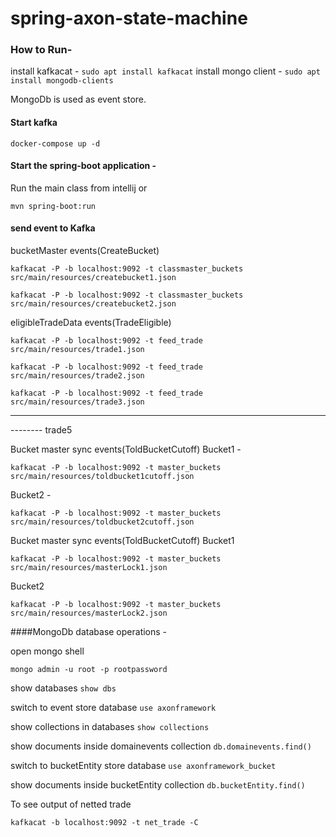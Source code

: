 # spring-axon-state-machine


### How to Run- 

install kafkacat - ```sudo apt install kafkacat```
install mongo client - ```sudo apt install mongodb-clients```

MongoDb is used as event store.


#### Start kafka
```
docker-compose up -d
```

#### Start the spring-boot application -

Run the main class from intellij
  or
```
mvn spring-boot:run
```

#### send event to Kafka 

bucketMaster events(CreateBucket) 
```
kafkacat -P -b localhost:9092 -t classmaster_buckets  src/main/resources/createbucket1.json

```

```
kafkacat -P -b localhost:9092 -t classmaster_buckets  src/main/resources/createbucket2.json

```


eligibleTradeData events(TradeEligible)
```
kafkacat -P -b localhost:9092 -t feed_trade  src/main/resources/trade1.json

```

```
kafkacat -P -b localhost:9092 -t feed_trade  src/main/resources/trade2.json

```

```
kafkacat -P -b localhost:9092 -t feed_trade  src/main/resources/trade3.json

```
--------
-------- trade5

Bucket master sync events(ToldBucketCutoff)
Bucket1 -
```
kafkacat -P -b localhost:9092 -t master_buckets  src/main/resources/toldbucket1cutoff.json
```
Bucket2 -
```
kafkacat -P -b localhost:9092 -t master_buckets  src/main/resources/toldbucket2cutoff.json
```

Bucket master sync events(ToldBucketCutoff)
Bucket1
```
kafkacat -P -b localhost:9092 -t master_buckets  src/main/resources/masterLock1.json
```
Bucket2
```
kafkacat -P -b localhost:9092 -t master_buckets  src/main/resources/masterLock2.json

```

####MongoDb database operations - 

open mongo shell 
```
mongo admin -u root -p rootpassword
```

show databases
```show dbs```

switch to event store database 
```use axonframework```

show collections in databases
```show collections```

show documents inside domainevents collection
```db.domainevents.find()```

switch to bucketEntity store database
```use axonframework_bucket```

show documents inside bucketEntity collection
```db.bucketEntity.find()```


To see output of netted trade 
```
kafkacat -b localhost:9092 -t net_trade -C 
```